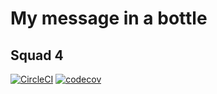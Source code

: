 # My message in a bottle
## Squad 4

[![CircleCI](https://circleci.com/gh/ase-squad4/ase-hw2/tree/master.svg?style=svg&circle-token=9802403e3b672fe2438707d25c98f5d61c7347b1)](https://circleci.com/gh/ase-squad4/ase-hw2/tree/master) [![codecov](https://codecov.io/gh/ase-squad4/ase-hw2/branch/codecov/graph/badge.svg?token=M6MUWI3HP7)](https://codecov.io/gh/ase-squad4/ase-hw2)